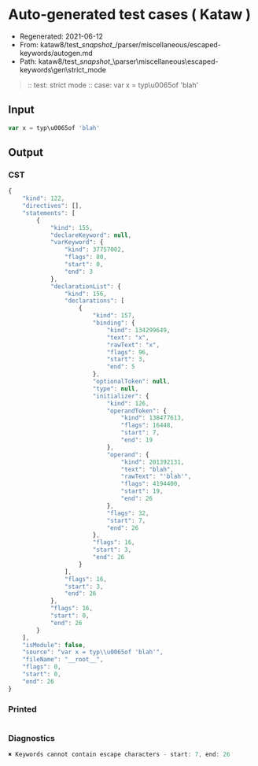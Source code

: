 # Auto-generated test cases ( Kataw )
- Regenerated: 2021-06-12
- From: kataw8/test\__snapshot__/parser/miscellaneous/escaped-keywords/autogen.md
- Path: kataw8/test\__snapshot__\parser\miscellaneous\escaped-keywords\gen\strict_mode
> :: test: strict mode
> :: case: var x = typ\u0065of 'blah'
## Input

`````js
var x = typ\u0065of 'blah'
`````
## Output

### CST

```javascript
{
    "kind": 122,
    "directives": [],
    "statements": [
        {
            "kind": 155,
            "declareKeyword": null,
            "varKeyword": {
                "kind": 37757002,
                "flags": 80,
                "start": 0,
                "end": 3
            },
            "declarationList": {
                "kind": 156,
                "declarations": [
                    {
                        "kind": 157,
                        "binding": {
                            "kind": 134299649,
                            "text": "x",
                            "rawText": "x",
                            "flags": 96,
                            "start": 3,
                            "end": 5
                        },
                        "optionalToken": null,
                        "type": null,
                        "initializer": {
                            "kind": 126,
                            "operandToken": {
                                "kind": 138477613,
                                "flags": 16448,
                                "start": 7,
                                "end": 19
                            },
                            "operand": {
                                "kind": 201392131,
                                "text": "blah",
                                "rawText": "'blah'",
                                "flags": 4194400,
                                "start": 19,
                                "end": 26
                            },
                            "flags": 32,
                            "start": 7,
                            "end": 26
                        },
                        "flags": 16,
                        "start": 3,
                        "end": 26
                    }
                ],
                "flags": 16,
                "start": 3,
                "end": 26
            },
            "flags": 16,
            "start": 0,
            "end": 26
        }
    ],
    "isModule": false,
    "source": "var x = typ\\u0065of 'blah'",
    "fileName": "__root__",
    "flags": 0,
    "start": 0,
    "end": 26
}
```

### Printed

```javascript

```

### Diagnostics

```javascript
✖ Keywords cannot contain escape characters - start: 7, end: 26

```

